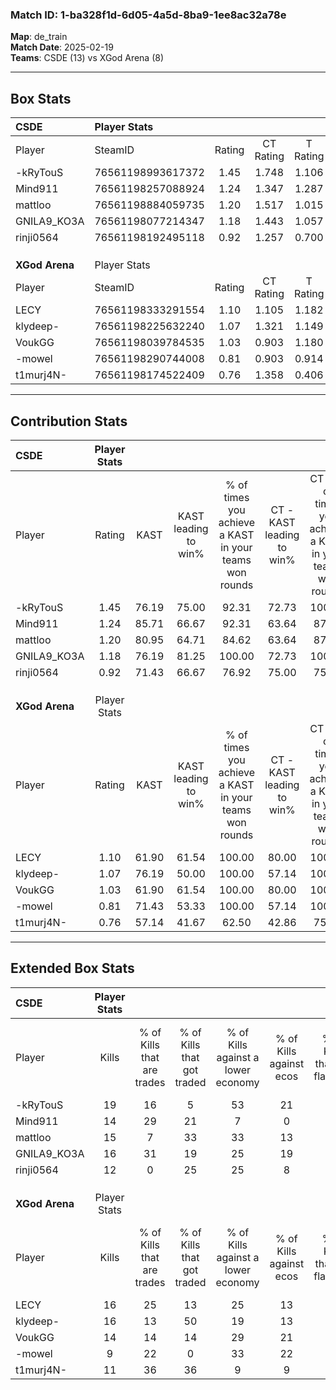 ### Match ID: 1-ba328f1d-6d05-4a5d-8ba9-1ee8ac32a78e  
**Map**: de_train  
**Match Date**: 2025-02-19  
**Teams**: CSDE (13) vs XGod Arena (8)  

---  

## Box Stats  

| **CSDE**       | Player Stats      |        |           |          |       |      |       |         |        |      |     |
| :- | :- | :-: | :-: | :-: | :-: | :-: | :-: | :-: | :-: | :-: | :-: |
| Player         | SteamID           | Rating | CT Rating | T Rating | KAST  | ADR  | Kills | Assists | Deaths | K/D  | HS% |
| -kRyTouS       | 76561198993617372 |  1.45  |   1.748   |  1.106   | 76.19 | 86.8 |  19   |    5    |   10   | 1.90 | 26  |
| Mind911        | 76561198257088924 |  1.24  |   1.347   |  1.287   | 85.71 | 81.5 |  14   |    5    |   12   | 1.17 | 28  |
| mattloo        | 76561198884059735 |  1.20  |   1.517   |  1.015   | 80.95 | 85.4 |  15   |    8    |   15   | 1.00 | 60  |
| GNILA9_KO3A    | 76561198077214347 |  1.18  |   1.443   |  1.057   | 76.19 | 69.2 |  16   |    7    |   14   | 1.14 | 31  |
| rinji0564      | 76561198192495118 |  0.92  |   1.257   |  0.700   | 71.43 | 63.1 |  12   |    4    |   15   | 0.80 | 16  |
|                |                   |        |           |          |       |      |       |         |        |      |     |
|                |                   |        |           |          |       |      |       |         |        |      |     |
|                |                   |        |           |          |       |      |       |         |        |      |     |
| **XGod Arena** | Player Stats      |        |           |          |       |      |       |         |        |      |     |
| Player         | SteamID           | Rating | CT Rating | T Rating | KAST  | ADR  | Kills | Assists | Deaths | K/D  | HS% |
| LECY           | 76561198333291554 |  1.10  |   1.105   |  1.182   | 61.90 | 83.1 |  16   |    3    |   14   | 1.14 | 75  |
| klydeep-       | 76561198225632240 |  1.07  |   1.321   |  1.149   | 76.19 | 77.0 |  16   |    1    |   18   | 0.89 | 50  |
| VoukGG         | 76561198039784535 |  1.03  |   0.903   |  1.180   | 61.90 | 70.6 |  14   |    5    |   12   | 1.17 | 50  |
| -mowel         | 76561198290744008 |  0.81  |   0.903   |  0.914   | 71.43 | 63.0 |   9   |    7    |   15   | 0.60 | 33  |
| t1murj4N-      | 76561198174522409 |  0.76  |   1.358   |  0.406   | 57.14 | 72.0 |  11   |    7    |   17   | 0.65 | 54  |
---  

## Contribution Stats  

| **CSDE**       | Player Stats |       |                      |                                                        |                           |                                                             |                          |                                                            |
| :- | :-: | :-: | :-: | :-: | :-: | :-: | :-: | :-: |
| Player         |    Rating    | KAST  | KAST leading to win% | % of times you achieve a KAST in your teams won rounds | CT - KAST leading to win% | CT - % of times you achieve a KAST in your teams won rounds | T - KAST leading to win% | T - % of times you achieve a KAST in your teams won rounds |
| -kRyTouS       |     1.45     | 76.19 |        75.00         |                         92.31                          |           72.73           |                           100.00                            |          80.00           |                           80.00                            |
| Mind911        |     1.24     | 85.71 |        66.67         |                         92.31                          |           63.64           |                            87.50                            |          71.43           |                           100.00                           |
| mattloo        |     1.20     | 80.95 |        64.71         |                         84.62                          |           63.64           |                            87.50                            |          66.67           |                           80.00                            |
| GNILA9_KO3A    |     1.18     | 76.19 |        81.25         |                         100.00                         |           72.73           |                           100.00                            |          100.00          |                           100.00                           |
| rinji0564      |     0.92     | 71.43 |        66.67         |                         76.92                          |           75.00           |                            75.00                            |          57.14           |                           80.00                            |
|                |              |       |                      |                                                        |                           |                                                             |                          |                                                            |
|                |              |       |                      |                                                        |                           |                                                             |                          |                                                            |
|                |              |       |                      |                                                        |                           |                                                             |                          |                                                            |
| **XGod Arena** | Player Stats |       |                      |                                                        |                           |                                                             |                          |                                                            |
| Player         |    Rating    | KAST  | KAST leading to win% | % of times you achieve a KAST in your teams won rounds | CT - KAST leading to win% | CT - % of times you achieve a KAST in your teams won rounds | T - KAST leading to win% | T - % of times you achieve a KAST in your teams won rounds |
| LECY           |     1.10     | 61.90 |        61.54         |                         100.00                         |           80.00           |                           100.00                            |          50.00           |                           100.00                           |
| klydeep-       |     1.07     | 76.19 |        50.00         |                         100.00                         |           57.14           |                           100.00                            |          44.44           |                           100.00                           |
| VoukGG         |     1.03     | 61.90 |        61.54         |                         100.00                         |           80.00           |                           100.00                            |          50.00           |                           100.00                           |
| -mowel         |     0.81     | 71.43 |        53.33         |                         100.00                         |           57.14           |                           100.00                            |          50.00           |                           100.00                           |
| t1murj4N-      |     0.76     | 57.14 |        41.67         |                         62.50                          |           42.86           |                            75.00                            |          40.00           |                           50.00                            |
---  

## Extended Box Stats  

| **CSDE**       | Player Stats |                            |                            |                                    |                         |                              |                                 |        |                             |                                     |                          |                               |                            |
| :- | :-: | :-: | :-: | :-: | :-: | :-: | :-: | :-: | :-: | :-: | :-: | :-: | :-: |
| Player         |    Kills     | % of Kills that are trades | % of Kills that got traded | % of Kills against a lower economy | % of Kills against ecos | % of Kills that are flawless | % of Kills that are close duels | Deaths | % of Deaths that get traded | % of Deaths against a lower economy | % of Deaths against ecos | % of Deaths that are flawless | % of Deaths that are close |
| -kRyTouS       |      19      |             16             |             5              |                 53                 |           21            |              74              |                5                |   10   |             10              |                 20                  |            10            |              60               |             20             |
| Mind911        |      14      |             29             |             21             |                 7                  |            0            |              50              |                0                |   12   |             25              |                 17                  |            8             |              58               |             8              |
| mattloo        |      15      |             7              |             33             |                 33                 |           13            |              60              |                0                |   15   |             27              |                 20                  |            0             |              53               |             13             |
| GNILA9_KO3A    |      16      |             31             |             19             |                 25                 |           19            |              63              |               13                |   14   |             29              |                 14                  |            0             |              71               |             0              |
| rinji0564      |      12      |             0              |             25             |                 25                 |            8            |              67              |                0                |   15   |             27              |                 20                  |            7             |              93               |             0              |
|                |              |                            |                            |                                    |                         |                              |                                 |        |                             |                                     |                          |                               |                            |
|                |              |                            |                            |                                    |                         |                              |                                 |        |                             |                                     |                          |                               |                            |
|                |              |                            |                            |                                    |                         |                              |                                 |        |                             |                                     |                          |                               |                            |
| **XGod Arena** | Player Stats |                            |                            |                                    |                         |                              |                                 |        |                             |                                     |                          |                               |                            |
| Player         |    Kills     | % of Kills that are trades | % of Kills that got traded | % of Kills against a lower economy | % of Kills against ecos | % of Kills that are flawless | % of Kills that are close duels | Deaths | % of Deaths that get traded | % of Deaths against a lower economy | % of Deaths against ecos | % of Deaths that are flawless | % of Deaths that are close |
| LECY           |      16      |             25             |             13             |                 25                 |           13            |              69              |                0                |   14   |             14              |                  7                  |            7             |              64               |             7              |
| klydeep-       |      16      |             13             |             50             |                 19                 |           13            |              63              |                6                |   18   |             33              |                 11                  |            6             |              67               |             6              |
| VoukGG         |      14      |             14             |             14             |                 29                 |           21            |              64              |               14                |   12   |              8              |                  0                  |            0             |              67               |             0              |
| -mowel         |      9       |             22             |             0              |                 33                 |           22            |              56              |               11                |   15   |             27              |                  0                  |            0             |              33               |             7              |
| t1murj4N-      |      11      |             36             |             36             |                 9                  |            9            |              91              |                9                |   17   |             12              |                 12                  |            6             |              82               |             0              |
